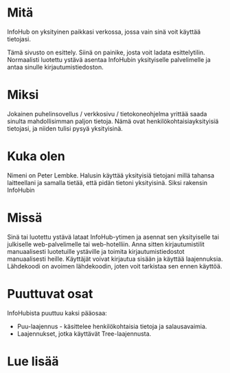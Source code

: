 # Mitä

InfoHub on yksityinen paikkasi verkossa, jossa vain sinä voit käyttää tietojasi.

Tämä sivusto on esittely. Siinä on painike, josta voit ladata esittelytilin. Normaalisti luotettu ystävä asentaa InfoHubin yksityiselle palvelimelle ja antaa sinulle kirjautumistiedoston.

# Miksi

Jokainen puhelinsovellus / verkkosivu / tietokoneohjelma yrittää saada sinulta mahdollisimman paljon tietoja. Nämä ovat henkilökohtaisia ​​yksityisiä tietojasi, ja niiden tulisi pysyä yksityisinä.

# Kuka olen

Nimeni on Peter Lembke. Halusin käyttää yksityisiä tietojani millä tahansa laitteellani ja samalla tietää, että pidän tietoni yksityisinä. Siksi rakensin InfoHubin

# Missä

Sinä tai luotettu ystävä lataat InfoHub-ytimen ja asennat sen yksityiselle tai julkiselle web-palvelimelle tai web-hotelliin. Anna sitten kirjautumistilit manuaalisesti luotetuille ystäville ja toimita kirjautumistiedostot manuaalisesti heille. Käyttäjät voivat kirjautua sisään ja käyttää laajennuksia. Lähdekoodi on avoimen lähdekoodin, joten voit tarkistaa sen ennen käyttöä.

# Puuttuvat osat

InfoHubista puuttuu kaksi pääosaa:

* Puu-laajennus - käsittelee henkilökohtaisia ​​tietoja ja salausavaimia.
* Laajennukset, jotka käyttävät Tree-laajennusta.

# Lue lisää
